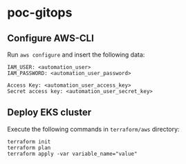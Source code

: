 # poc-gitops

## Configure AWS-CLI

Run `aws configure` and insert the following data:
```
IAM_USER: <automation_user>
IAM_PASSWORD: <automation_user_password>

Access Key: <automation_user_access_key>
Secret access key: <automation_user_secret_key>
```

## Deploy EKS cluster

Execute the following commands in `terraform/aws` directory:
```
terraform init
terraform plan
terraform apply -var variable_name="value"
```